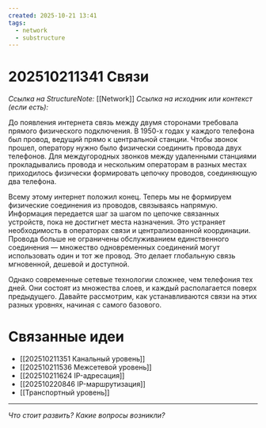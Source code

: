 ```yaml
---
created: 2025-10-21 13:41
tags:
  - network
  - substructure
---
```

# 202510211341 Связи

*Ссылка на StructureNote:* [[Network]]
*Ссылка на исходник или контекст (если есть):*

До появления интернета связь между двумя сторонами требовала прямого физического подключения. В 1950-х годах у каждого телефона был провод, ведущий прямо к центральной станции. Чтобы звонок прошел, оператору нужно было физически соединить провода двух телефонов. Для междугородных звонков между удаленными станциями прокладывались провода и нескольким операторам в разных местах приходилось физически формировать цепочку проводов, соединяющую два телефона.

Всему этому интернет положил конец. Теперь мы не формируем физические соединения из проводов‚ связываясь напрямую. Информация передается шаг за шагом по цепочке связанных устройств, пока не достигнет места назначения. Это устраняет необходимость в операторах связи и централизованной координации. Провода больше не ограничены обслуживанием единственного соединения — множество одновременных соединений могут использовать один и тот же провод. Это делает глобальную связь мгновенной, дешевой и доступной.

Однако современные сетевые технологии сложнее, чем телефония тех дней. Они состоят из множества слоев, и каждый располагается поверх предыдущего. Давайте рассмотрим, как устанавливаются связи на этих разных уровнях, начиная с самого базового.

# Связанные идеи

- [[202510211351 Канальный уровень]]
- [[202510211536 Межсетевой уровень]]
- [[202510211624 IP-адресация]]
- [[202510220846 IP-маршрутизация]]
- [[Транспортный уровень]]

---

*Что стоит развить? Какие вопросы возникли?*
